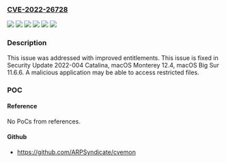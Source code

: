 ### [CVE-2022-26728](https://cve.mitre.org/cgi-bin/cvename.cgi?name=CVE-2022-26728)
![](https://img.shields.io/static/v1?label=Product&message=Security%20Update%20-%20Catalina&color=blue)
![](https://img.shields.io/static/v1?label=Product&message=macOS&color=blue)
![](https://img.shields.io/static/v1?label=Version&message=%3C%2011.6%20&color=brighgreen)
![](https://img.shields.io/static/v1?label=Version&message=%3C%2012.4%20&color=brighgreen)
![](https://img.shields.io/static/v1?label=Version&message=%3C%202022%20&color=brighgreen)
![](https://img.shields.io/static/v1?label=Vulnerability&message=A%20malicious%20application%20may%20be%20able%20to%20access%20restricted%20files&color=brighgreen)

### Description

This issue was addressed with improved entitlements. This issue is fixed in Security Update 2022-004 Catalina, macOS Monterey 12.4, macOS Big Sur 11.6.6. A malicious application may be able to access restricted files.

### POC

#### Reference
No PoCs from references.

#### Github
- https://github.com/ARPSyndicate/cvemon

